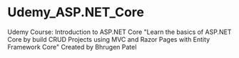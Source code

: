 # Udemy_ASP.NET_Core
Udemy Course: Introduction to ASP.NET Core 
"Learn the basics of ASP.NET Core by build CRUD Projects using MVC and Razor Pages with Entity Framework Core"
Created by Bhrugen Patel
